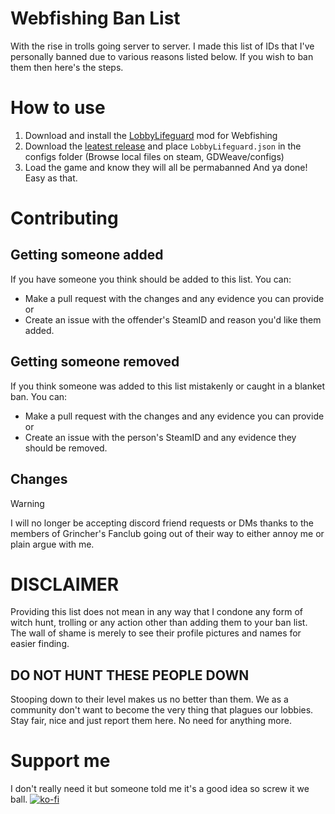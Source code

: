 # Webfishing Ban List
With the rise in trolls going server to server. I made this list of IDs that I've personally banned due to various reasons listed below. If you wish to ban them then here's the steps.
# How to use
1. Download and install the [LobbyLifeguard](https://github.com/Vildravn/LobbyLifeguard/) mod for Webfishing
2. Download the [leatest release](https://github.com/puppygirlzone/webfishing-bans/releases/latest) and place `LobbyLifeguard.json` in the configs folder (Browse local files on steam, GDWeave/configs)
3. Load the game and know they will all be permabanned
And ya done! Easy as that.
# Contributing
## Getting someone added
If you have someone you think should be added to this list. You can:
- Make a pull request with the changes and any evidence you can provide
or
- Create an issue with the offender's SteamID and reason you'd like them added.
## Getting someone removed
If you think someone was added to this list mistakenly or caught in a blanket ban. You can:
- Make a pull request with the changes and any evidence you can provide
or
- Create an issue with the person's SteamID and any evidence they should be removed.
## Changes
> [!WARNING]
> I will no longer be accepting discord friend requests or DMs thanks to the members of Grincher's Fanclub going out of their way to either annoy me or plain argue with me.
# DISCLAIMER
Providing this list does not mean in any way that I condone any form of witch hunt, trolling or any action other than adding them to your ban list. The wall of shame is merely to see their profile pictures and names for easier finding.
## DO NOT HUNT THESE PEOPLE DOWN
Stooping down to their level makes us no better than them. We as a community don't want to become the very thing that plagues our lobbies. Stay fair, nice and just report them here. No need for anything more.
# Support me
I don't really need it but someone told me it's a good idea so screw it we ball.
[![ko-fi](https://ko-fi.com/img/githubbutton_sm.svg)](https://ko-fi.com/A0A816Q88B)

